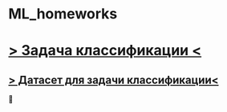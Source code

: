 # ML_homeworks
# [> Задача классификации <](class_musicgenres.ipynb)
## [> Датасет для задачи классификации<](https://www.kaggle.com/insiyeah/musicfeatures)
:watermelon:
